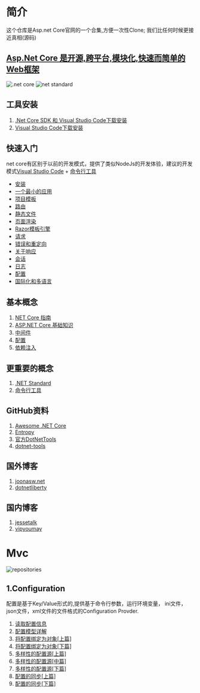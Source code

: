 # 简介
这个仓库是Asp.net Core官网的一个合集,方便一次性Clone; 我们比任何时候更接近真相(源码)

## [Asp.Net Core 是开源,跨平台,模块化,快速而简单的Web框架](https://docs.microsoft.com/zh-cn/aspnet/core/)

![.net core](https://gitee.com/uploads/images/2018/0123/145154_42b9985c_1390534.png ".net core")
![net standard](https://gitee.com/uploads/images/2018/0129/170535_6bb2348b_1390534.png "TIM截图20180129142552.png")
## 工具安装
1. [.Net Core SDK 和 Visual Studio Code下载安装](https://www.microsoft.com/net/download/)
2. [Visual Studio Code下载安装](https://code.visualstudio.com/)

## 快速入门
net core有区别于以前的开发模式，提供了类似NodeJs的开发体验，建议的开发模式[Visual Studio Code](https://code.visualstudio.com/) + [命令行工具](https://docs.microsoft.com/zh-cn/dotnet/core/tools/?tabs=netcore2x)
- [安装](http://netgos.com/corequickstart/)
- [一个最小的应用](http://netgos.com/corequickstart/)
- [项目模板](http://netgos.com/corequickstart/)
- [路由](http://netgos.com/corequickstart/)
- [静态文件](http://netgos.com/corequickstart/)
- [页面渲染](http://netgos.com/corequickstart/)
- [Razor模板引擎](http://netgos.com/corequickstart/)
- [请求](http://netgos.com/corequickstart/)
- [错误和重定向](http://netgos.com/corequickstart/)
- [关于响应](http://netgos.com/corequickstart/)
- [会话](http://netgos.com/corequickstart/)
- [日志](http://netgos.com/corequickstart/)
- [配置](http://netgos.com/corequickstart/)
- [国际化和多语言](http://netgos.com/corequickstart/)

## 基本概念
1. [NET Core 指南](https://docs.microsoft.com/zh-cn/dotnet/core/index)
2. [ASP.NET Core 基础知识](https://docs.microsoft.com/zh-cn/aspnet/core/fundamentals/index?tabs=aspnetcore2x)
3. [中间件](https://docs.microsoft.com/zh-cn/aspnet/core/fundamentals/middleware?tabs=aspnetcore2x)
4. [配置](https://docs.microsoft.com/zh-cn/aspnet/core/fundamentals/configuration)
5. [依赖注入](https://docs.microsoft.com/zh-cn/aspnet/core/fundamentals/dependency-injection)

## 更重要的概念
1. [.NET Standard](https://docs.microsoft.com/zh-cn/dotnet/standard/net-standard)
2. [命令行工具](https://docs.microsoft.com/zh-cn/dotnet/core/tools/?tabs=netcore2x)

## GitHub资料
1. [Awesome .NET Core](https://github.com/thangchung/awesome-dotnet-core/)
2. [Entropy](https://github.com/aspnet/Entropy/tree/dev/samples)
3. [官方DotNetTools](https://github.com/aspnet/DotNetTools)
3. [dotnet-tools](https://github.com/natemcmaster/dotnet-tools)

## 国外博客
1. [joonasw.net](https://joonasw.net)
2. [dotnetliberty](https://dotnetliberty.com)

## 国内博客
1. [jessetalk](http://www.jessetalk.cn/category/tech/)
2. [vipyoumay](http://www.cnblogs.com/vipyoumay/category/842989.html)


# Mvc
![repositories](https://gitee.com/uploads/images/2018/0123/150100_976cc7cc_1390534.png "clipboard1.png")

## 1.Configuration
配置是基于Key/Value形式的,提供基于命令行参数，运行环境变量， ini文件，json文件，xml文件的文件格式的Configuration Provder.
1. [读取配置信息](http://www.cnblogs.com/artech/p/asp-net-core-config-01.html)
2. [配置模型详解](http://www.cnblogs.com/artech/p/asp-net-core-config-02.html)
3. [将配置绑定为对象[上篇]](http://www.cnblogs.com/artech/p/asp-net-core-config-03.html)
4. [将配置绑定为对象[下篇]](http://www.cnblogs.com/artech/p/asp-net-core-config-04.html)
5. [多样性的配置源[上篇]](http://www.cnblogs.com/artech/p/asp-net-core-config-4-1.html)
6. [多样性的配置源[中篇]](http://www.cnblogs.com/artech/p/asp-net-core-config-4-2.html)
7. [多样性的配置源[下篇]](http://www.cnblogs.com/artech/p/asp-net-core-config-4-3.html)
8. [配置的同步[上篇]](http://www.cnblogs.com/artech/p/asp-net-core-config-5-1.html)
9. [配置的同步[下篇]](http://www.cnblogs.com/artech/p/asp-net-core-config-5-2.html)







